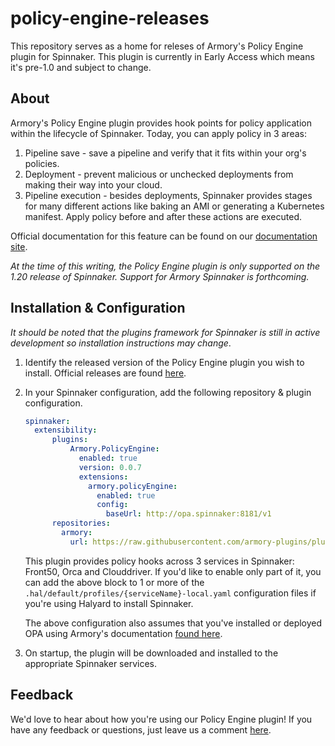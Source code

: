 # policy-engine-releases

This repository serves as a home for releses of Armory's Policy Engine plugin for Spinnaker. This plugin is currently in Early Access which means it's pre-1.0 and subject to change. 

## About

Armory's Policy Engine plugin provides hook points for policy application within the lifecycle of Spinnaker. Today, you can apply policy in 3 areas:

1. Pipeline save - save a pipeline and verify that it fits within your org's policies.
2. Deployment - prevent malicious or unchecked deployments from making their way into your cloud.
3. Pipeline execution - besides deployments, Spinnaker provides stages for many different actions like baking an AMI or generating a Kubernetes manifest. Apply policy before and after these actions are executed.

Official documentation for this feature can be found on our [documentation site](https://docs.armory.io/spinnaker/policy_engine/#using-the-policy-engine-to-validate-pipeline-configurations).

_At the time of this writing, the Policy Engine plugin is only supported on the 1.20 release of Spinnaker. Support for Armory Spinnaker is forthcoming._

## Installation & Configuration

_It should be noted that the plugins framework for Spinnaker is still in active development so installation instructions may change_.

1. Identify the released version of the Policy Engine plugin you wish to install. Official releases are found [here](https://github.com/armory-plugins/policy-engine-releases/releases).
2. In your Spinnaker configuration, add the following repository & plugin configuration.

    ```yaml
    spinnaker:
      extensibility:
          plugins:
              Armory.PolicyEngine:
                enabled: true
                version: 0.0.7
                extensions:
                  armory.policyEngine:
                    enabled: true
                    config:
                      baseUrl: http://opa.spinnaker:8181/v1
          repositories:
            armory:
              url: https://raw.githubusercontent.com/armory-plugins/pluginRepository/master/repositories.json
    ```
    
    This plugin provides policy hooks across 3 services in Spinnaker: Front50, Orca and Clouddriver. If you'd like to enable only part of it, you can add the above block to 1 or more of the `.hal/default/profiles/{serviceName}-local.yaml` configuration files if you're using Halyard to install Spinnaker. 
    
    The above configuration also assumes that you've installed or deployed OPA using Armory's documentation [found here](https://docs.armory.io/spinnaker/policy_engine/#deploying-an-opa-server-for-policy-engine-to-use).

3. On startup, the plugin will be downloaded and installed to the appropriate Spinnaker services.


## Feedback

We'd love to hear about how you're using our Policy Engine plugin! If you have any feedback or questions, just leave us a comment [here](https://feedback.armory.io/feature-requests/p/provisioning-and-compliance-management-storyboard).
